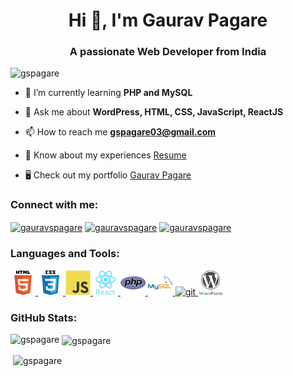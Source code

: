 <h1 align="center">Hi 👋, I'm Gaurav Pagare</h1>
<h3 align="center">A passionate Web Developer from India</h3>

<p align="left"> <img src="https://komarev.com/ghpvc/?username=gspagare&label=Profile%20views&color=0e75b6&style=flat" alt="gspagare" /> </p>

- 🌱 I’m currently learning **PHP and MySQL**

- 💬 Ask me about **WordPress, HTML, CSS, JavaScript, ReactJS**

- 📫 How to reach me **gspagare03@gmail.com**

- 📄 Know about my experiences [Resume](https://drive.google.com/file/d/1InEzeWZKA5V93nFtlW6DAi7PSpCItZMs/view?usp=sharing)

- 🖥️ Check out my portfolio [Gaurav Pagare](https://gauravpagare.netlify.app/)

<h3 align="left">Connect with me:</h3>
<p align="left">
<a href="https://x.com/gauravpagare_18" target="blank"><img align="center" src="https://raw.githubusercontent.com/rahuldkjain/github-profile-readme-generator/master/src/images/icons/Social/twitter.svg" alt="gauravspagare" height="30" width="40" /></a>
<a href="https://www.linkedin.com/in/gauravspagare/" target="blank"><img align="center" src="https://raw.githubusercontent.com/rahuldkjain/github-profile-readme-generator/master/src/images/icons/Social/linked-in-alt.svg" alt="gauravspagare" height="30" width="40" /></a>
<a href="https://instagram.com/gauravspagare" target="blank"><img align="center" src="https://raw.githubusercontent.com/rahuldkjain/github-profile-readme-generator/master/src/images/icons/Social/instagram.svg" alt="gauravspagare" height="30" width="40" /></a>
</p>

<h3 align="left">Languages and Tools:</h3>
<p align="left">
<a href="https://www.w3.org/html/" target="_blank" rel="noreferrer"> <img src="https://raw.githubusercontent.com/devicons/devicon/master/icons/html5/html5-original-wordmark.svg" alt="html5" width="40" height="40"/> </a>
<a href="https://www.w3schools.com/css/" target="_blank" rel="noreferrer"> <img src="https://raw.githubusercontent.com/devicons/devicon/master/icons/css3/css3-original-wordmark.svg" alt="css3" width="40" height="40"/> </a>
<a href="https://developer.mozilla.org/en-US/docs/Web/JavaScript" target="_blank" rel="noreferrer"> <img src="https://raw.githubusercontent.com/devicons/devicon/master/icons/javascript/javascript-original.svg" alt="javascript" width="40" height="40"/> </a>
<a href="https://reactjs.org/" target="_blank" rel="noreferrer"> <img src="https://raw.githubusercontent.com/devicons/devicon/master/icons/react/react-original-wordmark.svg" alt="react" width="40" height="40"/> </a>
<a href="https://www.php.net" target="_blank" rel="noreferrer"> <img src="https://raw.githubusercontent.com/devicons/devicon/master/icons/php/php-original.svg" alt="php" width="40" height="40"/> </a>
<a href="https://www.mysql.com/" target="_blank" rel="noreferrer"> <img src="https://raw.githubusercontent.com/devicons/devicon/master/icons/mysql/mysql-original-wordmark.svg" alt="mysql" width="40" height="40"/> </a>
<a href="https://git-scm.com/" target="_blank" rel="noreferrer"> <img src="https://www.vectorlogo.zone/logos/git-scm/git-scm-icon.svg" alt="git" width="40" height="40"/> </a>
<a href="https://wordpress.org/" target="_blank" rel="noreferrer"> <img src="https://raw.githubusercontent.com/devicons/devicon/master/icons/wordpress/wordpress-original.svg" alt="wordpress" width="40" height="40"/> </a>
</p>

<h3 align="left">GitHub Stats:</h3>
<p><img align="left" src="https://github-readme-stats.vercel.app/api?username=gspagare&show_icons=true&theme=radical" alt="gspagare" /></p>
<p>&nbsp;<img align="center" src="https://github-readme-stats.vercel.app/api/top-langs/?username=gspagare&layout=compact&theme=radical" alt="gspagare" /></p>
<p>&nbsp;<img align="center" src="https://github-readme-streak-stats.herokuapp.com/?user=gspagare&theme=radical" alt="gspagare" /></p>
